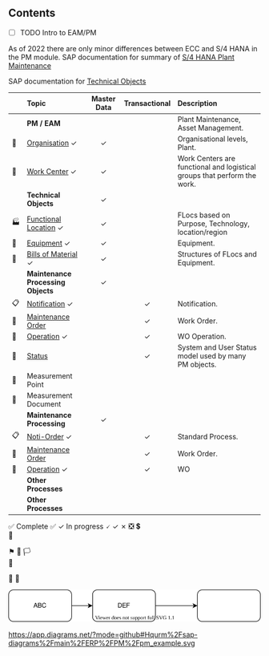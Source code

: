 ## Contents

- [ ] TODO Intro to EAM/PM

As of 2022 there are only minor differences between ECC and S/4 HANA in the PM module.
SAP documentation for summary of [S/4 HANA Plant Maintenance](https://help.sap.com/docs/SAP_S4HANA_ON-PREMISE/e72f747389b340229f7fa343975bfa57/b97cb6535fe6b74ce10000000a174cb4.html?locale=en-US&q=Plant%20Maintenance)

SAP documentation for [Technical Objects](https://help.sap.com/docs/SAP_S4HANA_ON-PREMISE/e98c7c41bbe8439e90daa5c114a7573b/59bdb853dcfcb44ce10000000a174cb4.html?locale=en-US)

|     |  Topic       |      Master Data       |         Transactional          |             Description  |
| :-- | :--------------- | :----------------: | :------------------: |  :-------------------------------- |
|  | **PM / EAM**        |  | | Plant Maintenance, Asset Management. |
| &#127970; | [Organisation](pm_org_levels.md) &check;  | &check; |    |Organisational levels, Plant. |
| &#128119; | [Work Center](pm_work_center.md)  &check;   | &check; |    | Work Centers are functional and logistical groups that perform the work. |
|  | **Technical Objects** | &check; |    |  |
|&#127981;  | [Functional Location](pm_func_loc.md) &check;| &check; |    | FLocs based on Purpose, Technology, location/region |
| &#128297; | [Equipment](pm_equip.md) &check;            | &check; |    | Equipment. |
| &#128195;| [Bills of Material](pm_bom.md) &check;            | &check; |    | Structures of FLocs and Equipment. |
|  | **Maintenance Processing Objects** | &check; |    |  |
| &#128203; | [Notification](pm_noti.md)  &check;   |  |  &check;  | Notification.  |
| &#128197;| [Maintenance Order](pm_order.md)     |  |  &check;  | Work Order.  |
| &#128295; | [Operation](pm_order.md) &check;    |  |  &check;  | WO Operation.  |
| &#127988; | [Status](pm_status.md)       |  |  &check;  | System and User Status model used by many PM objects.  |
| &#128205; |Measurement Point |  |    |  |
| &#128207; |Measurement Document |  |    |  |
|  | **Maintenance Processing** | &check; |    |  |
| &#128203; | [Noti-Order](pm_proc_std.md)  &check;   |  |  &check;  | Standard Process.  |
| &#128197;| [Maintenance Order](pm_order.md)     |  |  &check;  | Work Order.  |
| &#128295; | [Operation](pm_order.md) &check;    |  |  &check;  | WO |
|  | **Other Processes** |  |    |  |
|  | **Other Processes** |  |    |  |

:white_check_mark: Complete  ✅
&check; In progress  🗸 ✓
✗ ❎
&#128178;	
&#127970;
	
&#9873;	
&#127937;
&#127987;	
&#127988;

&#128207;
&#128208;

![Alt text here](pm_example.svg)

https://app.diagrams.net/?mode=github#Hqurm%2Fsap-diagrams%2Fmain%2FERP%2FPM%2Fpm_example.svg
